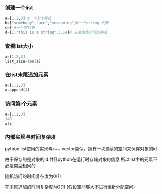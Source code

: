 ### 创建一个list

```python
a=[1,2,3] #一个int列表
b=["somebody","are","screaming"]#一个string 列表
c=[]#一个空列表
d=[1,"this is a string",3.14]# 元素类型不同的列表
```

### 查看list大小

```python
a=[1,2,3]
list_size=len(a)
```

### 在list末尾追加元素

```python
a=[1,2,3]
a.append(4)
```

### 访问第i个元素

```python
a=[1,2,3]
i=0
a[i]
```

### 内部实现与时间复杂度

python list使用的实现与c++ vector类似，拥有一块连续的空间来保存对象的id

由于保存的是对象的id 并且python在运行时存储对象的信息 所以list中的元素不必是类型相同的

随机访问的时间复杂度为O(1)

在末尾追加的时间复杂度为O(1)  (假设空间够大不进行重新分配空间)



